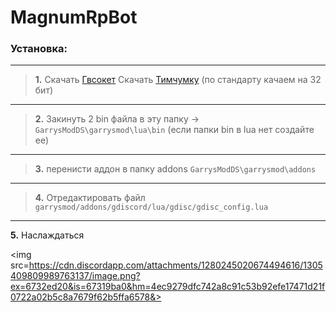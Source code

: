 # MagnumRpBot

### Установка:
------------------------------------------------------------------------------------------------------------------
 
> **1.** Скачать [Гвсокет](https://github.com/FredyH/GWSockets/releases/latest)
> Скачать [Тимчумку](https://github.com/timschumi/gmod-chttp/releases/latest)  (по стандарту качаем на 32 бит) 
------------------------------------------------------------------------------------------------------------------ 
> **2.** Закинуть 2 bin файла в эту папку -> `GarrysModDS\garrysmod\lua\bin`  (если папки bin в lua нет создайте ее)
------------------------------------------------------------------------------------------------------------------ 
> **3.** перенисти аддон в папку addons `GarrysModDS\garrysmod\addons`
------------------------------------------------------------------------------------------------------------------
> **4.** Отредактировать файл `garrysmod/addons/gdiscord/lua/gdisc/gdisc_config.lua`
------------------------------------------------------------------------------------------------------------------ 
 **5.** Наслаждаться

<img src=https://cdn.discordapp.com/attachments/1280245020674494616/1305409809989763137/image.png?ex=6732ed20&is=67319ba0&hm=4ec9279dfc742a8c91c53b92efe17471d21f0722a02b5c8a7679f62b5ffa6578&>
